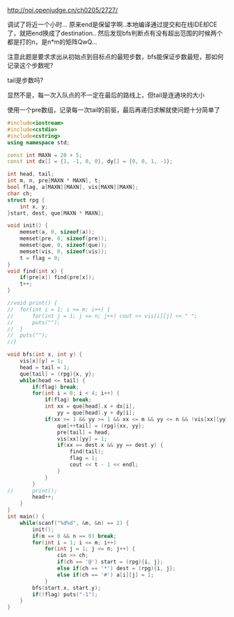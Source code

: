http://noi.openjudge.cn/ch0205/2727/

调试了将近一个小时…
原来end是保留字啊..本地编译通过提交和在线IDE却CE了，就把end换成了destination..
然后发现bfs判断点有没有超出范围的时候两个都是打的n，是n*m的矩阵QwQ…

注意此题是要求求出从初始点到目标点的最短步数，bfs能保证步数最短，那如何记录这个步数呢?

tail是步数吗?

显然不是，每一次入队点的不一定在最后的路线上，但tail是连通块的大小

使用一个pre数组，记录每一次tail的前驱，最后再递归求解就使问题十分简单了

```c++
#include<iostream>
#include<cstdio>
#include<cstring>
using namespace std;

const int MAXN = 20 + 5;
const int dx[] = {1, -1, 0, 0}, dy[] = {0, 0, 1, -1};

int head, tail;
int m, n, pre[MAXN * MAXN], t;
bool flag, a[MAXN][MAXN], vis[MAXN][MAXN];
char ch;
struct rpg {
	int x, y;
}start, dest, que[MAXN * MAXN];

void init() {
	memset(a, 0, sizeof(a));
	memset(pre, 0, sizeof(pre));
	memset(que, 0, sizeof(que));
	memset(vis, 0, sizeof(vis));
	t = flag = 0;
}
void find(int x) {
	if(pre[x]) find(pre[x]);
	t++;
}

//void print() {
//	for(int i = 1; i <= m; i++) {
//		for(int j = 1; j <= n; j++) cout << vis[i][j] << " ";
//		puts("");
//	}
//	puts("");
//}

void bfs(int x, int y) {
	vis[x][y] = 1;
	head = tail = 1;
	que[tail] = (rpg){x, y};
	while(head <= tail) {
		if(flag) break;
		for(int i = 0; i < 4; i++) {
			if(flag) break;
			int xx = que[head].x + dx[i],
				yy = que[head].y + dy[i];
			if(xx >= 1 && yy >= 1 && xx <= m && yy <= n && !vis[xx][yy] && a[xx][yy] != 1) {
				que[++tail] = (rpg){xx, yy};
				pre[tail] = head;
				vis[xx][yy] = 1;
				if(xx == dest.x && yy == dest.y) {
					find(tail);
					flag = 1;
					cout << t - 1 << endl;
				}
			}
		}
//		print();
		head++;
	}
}
int main() {
	while(scanf("%d%d", &m, &n) == 2) {
		init();
		if(m == 0 && n == 0) break;
		for(int i = 1; i <= m; i++)
			for(int j = 1; j <= n; j++) {
				cin >> ch;
				if(ch == '@') start = (rpg){i, j};
				else if(ch == '*') dest = (rpg){i, j};
				else if(ch == '#') a[i][j] = 1;
			}
		bfs(start.x, start.y);
		if(!flag) puts("-1");
	}
}
```
